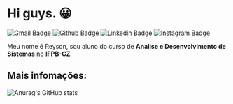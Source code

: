 # Hi guys. :grinning: 
[![Gmail Badge](https://img.shields.io/badge/-Gmail-20232a?-square&logo=Gmail&logoColor&link=mailto:reyson2018@gmail.com)](mailto:reysonferreira2018@gmail.com)
[![Github Badge](https://img.shields.io/badge/-Github-20232a?style=flat-square&logo=Github&logoColor&link=https://github.com/nameNosyer)](https://github.com/nameNosyer)
[![Linkedin Badge](https://img.shields.io/badge/-LinkedIn-20232a?-square&logo=Linkedin&logoColor=blue&link=https://https://www.linkedin.com/in/reyson-lustosa-90a9311ba/)](https://www.linkedin.com/in/reyson-lustosa-90a9311ba/)
[![Instagram Badge](https://img.shields.io/badge/-Intagram-20232a?-square&logo=Instagram&logoColor&link=https://www.instagram.com/reyson_renan/)](https://www.instagram.com/reyson_renan/)


Meu nome é Reyson, sou aluno do curso de **Analise e Desenvolvimento de Sistemas** no **IFPB-CZ**

## Mais infomações:

![Anurag's GitHub stats](https://github-readme-stats.vercel.app/api?username=nameNosyer&show_icons=true&theme=react)
